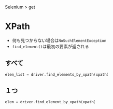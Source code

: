 Selenium > get
# XPath
- 何も見つからない場合は```NoSuchElementException```
- ```find_element()```は最初の要素が返される
## すべて
```python
elem_list = driver.find_elements_by_xpath(xpath)
```

## １つ
```python
elem = driver.find_element_by_xpath(xpath)
```

